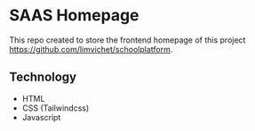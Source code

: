 # SAAS Homepage

This repo created to store the frontend homepage of this project <https://github.com/limvichet/schoolplatform>.

## Technology
- HTML
- CSS (Tailwindcss)
- Javascript
